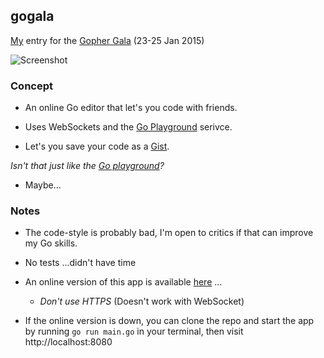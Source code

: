 gogala
------

[My](https://github.com/julien) entry for the [Gopher Gala](http://gophergala.com) (23-25 Jan 2015)

![Screenshot](screenshot.jpg)

### Concept

  + An online Go editor that let's you code with friends.

  + Uses WebSockets and the [Go Playground](http://play.golang.org) serivce.

  + Let's you save your code as a [Gist](https://gist.github.com).

  *Isn't that just like the [Go playground](http://play.golang.org)?*

  + Maybe...


### Notes

  + The code-style is probably bad, I'm open to critics if that can improve my Go skills.

  + No tests ...didn't have time

  + An online version of this app is available [here](http://gogala.herokuapp.com) ...

    - *Don't use HTTPS* (Doesn't work with WebSocket)

  + If the online version is down, you can clone the repo and start
    the app by running `go run main.go` in your terminal, then visit http://localhost:8080






